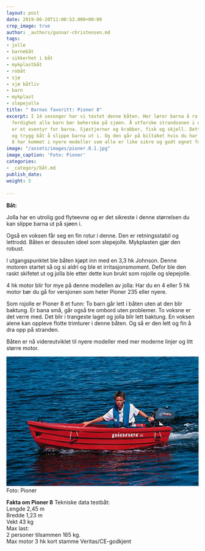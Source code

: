 ```yaml
---
layout: post
date: 2019-06-20T11:00:53.000+00:00
crop_image: true
author: _authors/gunnar-christensen.md
tags:
- jolle
- barnebåt
- sikkerhet i båt
- mykplastbåt
- robåt
- sjø
- sjø båtliv
- barn
- mykplast
- slepejolle
title: " Barnas favoritt: Pioner 8"
excerpt: I 14 sesonger har vi testet denne båten. Her lærer barna å ro. Det er en
  ferdighet alle barn bør beherske på sjøen. Å utforske strandsonen i denne jolla
  er et eventyr for barna. Sjøstjerner og krabber, fisk og skjell. Dette er en solid
  og trygg båt å slippe barna ut i. Og den går på biltaket hvis du har bøyler. Pioner
  8 har kommet i nyere modeller som alle er like sikre og godt egnet for barn.
image: "/assets/images/pioner.8.1.jpg"
image_caption: 'Foto: Pioner'
categories:
- _category/båt.md
publish_date: 
weight: 5

---
```

**Båt:**

Jolla har en utrolig god flyteevne og er det sikreste i denne størrelsen du kan slippe barna ut på sjøen i.

Også en voksen får seg en fin rotur i denne. Den er retningsstabil og lettrodd. Båten er dessuten ideel som slepejolle. Mykplasten gjør den robust.

I utgangspunktet ble båten kjøpt inn med en 3,3 hk Johnson. Denne motoren startet så og si aldri og ble et irritasjonsmoment. Defor ble den raskt skifetet ut og jolla ble etter dette kun brukt som rojolle og slepejolle.

4 hk motor blir for mye på denne modellen av jolla: Har du en 4 eller 5 hk motor bør du gå for versjonen som heter Pioner 235 eller nyere.

Som rojolle er Pioner 8 et funn: To barn går lett i båten uten at den blir baktung. Er bana små, går også tre ombord uten problemer. To voksne er det verre med. Det blir i trangeste laget og jolla blir lett baktung. En voksen alene kan oppleve flotte trimturer i denne båten. Og så er den lett og fin å dra opp på stranden.

Båten er nå videreutviklet til nyere modeller med mer moderne linjer og litt større motor.

![](/assets/images/pioner.8.jpg)  
Foto: Pioner

**Fakta om Pioner 8** Tekniske data testbåt:  
Lengde 2,45 m  
Bredde 1,23 m  
Vekt 43 kg  
Max last:  
2 personer tilsammen 165 kg.  
Max motor 3 hk kort stamme Veritas/CE-godkjent